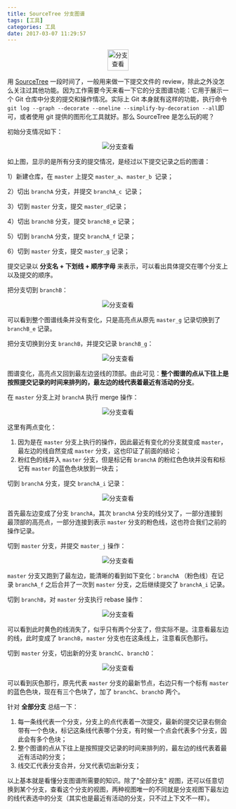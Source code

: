 ```yaml
---
title: SourceTree 分支图谱
tags: [工具]
categories: 工具
date: 2017-03-07 11:29:57
---
```



<div align="center"><img src="http://7xktd8.com1.z0.glb.clouddn.com/sourcetree_rgb_blue.png" alt="分支查看" height="48" alt="One Piece"/></div>

用 [SourceTree](https://www.sourcetreeapp.com/) 一段时间了，一般用来做一下提交文件的 review，除此之外没怎么关注过其他功能。因为工作需要今天来看一下它的分支图谱功能：它用于展示一个 Git 仓库中分支的提交和操作情况。实际上 Git 本身就有这样的功能，执行命令`git log --graph --decorate --oneline --simplify-by-decoration --all`即可，或者使用 git 提供的图形化工具就好。那么 SourceTree 是怎么玩的呢？<!-- More -->

初始分支情况如下：

<div align="center"><img src="http://7xktd8.com1.z0.glb.clouddn.com/分支查看-1.png" alt="分支查看" alt="One Piece"/></div>

如上图，显示的是所有分支的提交情况，是经过以下提交记录之后的图谱：

1）新建仓库，在 `master` 上提交 `master_a`、`master_b `记录；

2）切出 `branchA` 分支，并提交 `branchA_c `记录；

3）切到 `master` 分支，提交 `master_d`记录；

4）切出 `branchB` 分支，提交 `branchB_e` 记录；

5）切到 `branchA` 分支，提交 `branchA_f` 记录；

6）切到 `master` 分支，提交 `master_g` 记录；

提交记录以 __分支名 + 下划线 + 顺序字母__ 来表示，可以看出具体提交在哪个分支上以及提交的顺序。

把分支切到 `branchB`：

<div align="center"><img src="http://7xktd8.com1.z0.glb.clouddn.com/分支查看-2.png" alt="分支查看" alt="One Piece"/></div>

可以看到整个图谱线条并没有变化，只是高亮点从原先 `master_g` 记录切换到了 `branchB_e` 记录。

把分支切换到分支 `branchB`，并提交记录 `branchB_g`：

<div align="center"><img src="http://7xktd8.com1.z0.glb.clouddn.com/分支查看-3.png" alt="分支查看" alt="One Piece"/></div>

图谱变化，高亮点又回到最左边竖线的顶部。由此可见：__整个图谱的点从下往上是按照提交记录的时间来排列的，最左边的线代表着最近有活动的分支__。

在 `master` 分支上对 `branchA` 执行 merge 操作：

<div align="center"><img src="http://7xktd8.com1.z0.glb.clouddn.com/分支查看-4.png" alt="分支查看" alt="One Piece"/></div>

这里有两点变化：

1. 因为是在 `master` 分支上执行的操作，因此最近有变化的分支就变成 `master`，最左边的线自然变成 `master` 分支，这也印证了前面的结论；
2. 粉红色的线并入 `master` 分支，但是标记有 `branchA` 的粉红色色块并没有和标记有 `master` 的蓝色色块放到一块去；

切到 `branchA` 分支，提交 `branchA_i` 记录：

<div align="center"><img src="http://7xktd8.com1.z0.glb.clouddn.com/分支查看-5.png" alt="分支查看" alt="One Piece"/></div>

首先最左边变成了分支 `branchA`，其次 `branchA` 分支的线分叉了，一部分连接到最顶部的高亮点，一部分连接到表示 `master` 分支的粉色线，这也符合我们之前的操作记录。

切到 `master` 分支，并提交 `master_j` 操作：

<div align="center"><img src="http://7xktd8.com1.z0.glb.clouddn.com/分支查看-7.png" alt="分支查看" alt="One Piece"/></div>

`master` 分支又跑到了最左边，能清晰的看到如下变化：`branchA` （粉色线）在记录 `branchA_f` 之后合并了一次到 `master` 分支，之后继续提交了 `branchA_i` 记录。

切到 `branchB`，对 `master` 分支执行 rebase 操作：
<div align="center"><img src="http://7xktd8.com1.z0.glb.clouddn.com/分支查看-8.png" alt="分支查看" alt="One Piece"/></div>

可以看到此时黄色的线消失了，似乎只有两个分支了，但实际不是。注意看最左边的线，此时变成了 `branchB`，`master` 分支也在这条线上，注意看灰色那行。

切到 `master`  分支，切出新的分支 `branchC`、`branchD`：

<div align="center"><img src="http://7xktd8.com1.z0.glb.clouddn.com/分支查看-9.png" alt="分支查看" alt="One Piece"/></div>

可以看到灰色那行，原先代表 `master` 分支的最新节点，右边只有一个标有 `master` 的蓝色色块，现在有三个色块了，加了 `branchC`、`branchD` 两个。

针对 __全部分支__ 总结一下：

1. 每一条线代表一个分支，分支上的点代表着一次提交，最新的提交记录右侧会带有一个色块，标记这条线代表哪个分支，有时候一个点会代表多个分支，因此会有多个色块；
2. 整个图谱的点从下往上是按照提交记录的时间来排列的，最左边的线代表着最近有活动的分支；
3. 线交汇代表分支合并，分叉代表切出新分支；

以上基本就是看懂分支图谱所需要的知识。除了"全部分支" 视图，还可以任意切换到某个分支，查看这个分支的视图，两种视图唯一的不同就是分支视图下最左边的线代表选中的分支（其实也是最近有活动的分支，只不过上下文不一样）。